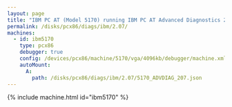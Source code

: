```yaml
---
layout: page
title: "IBM PC AT (Model 5170) running IBM PC AT Advanced Diagnostics 2.07"
permalink: /disks/pcx86/diags/ibm/2.07/
machines:
  - id: ibm5170
    type: pcx86
    debugger: true
    config: /devices/pcx86/machine/5170/vga/4096kb/debugger/machine.xml
    autoMount:
      A:
        path: /disks/pcx86/diags/ibm/2.07/5170_ADVDIAG_207.json
---
```


{% include machine.html id="ibm5170" %}
